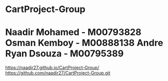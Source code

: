 # CartProject-Group
# Naadir Mohamed - M00793828  Osman Kemboy - M00888138  Andre Ryan Dsouza - M00795389 
https://naadir27.github.io/CartProject-Group/
https://github.com/naadir27/CartProject-Group.git